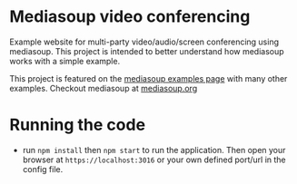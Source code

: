 # Mediasoup video conferencing

Example website for multi-party video/audio/screen conferencing using mediasoup. This project is intended to better understand how mediasoup works with a simple example.

This project is featured on the [mediasoup examples page](https://mediasoup.org/documentation/examples/) with many other examples. Checkout mediasoup at [mediasoup.org](https://mediasoup.org)

# Running the code

-   run `npm install` then `npm start` to run the application. Then open your browser at `https://localhost:3016` or your own defined port/url in the config file.
